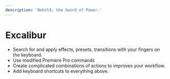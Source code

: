 ```yaml
---
description: 'Behold, the Sword of Power.'
---
```


# Excalibur

* Search for and apply effects, presets, transitions with your fingers on the keyboard.
* Use modified Premiere Pro commands
* Create complicated combinations of actions to improves your workflow.
* Add keyboard shortcuts to everything above.

